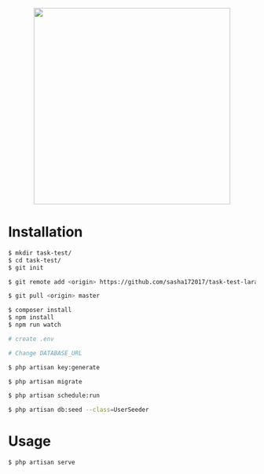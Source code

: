 <p align="center"><img src="https://mauricius.dev/images/laravel-vue.png" width="400"></p>


# Installation

```bash
$ mkdir task-test/
$ cd task-test/
$ git init
```
```bash
$ git remote add <origin> https://github.com/sasha172017/task-test-laravel.git
```
```bash
$ git pull <origin> master
```
```bash
$ composer install
$ npm install
$ npm run watch
```
```bash
# create .env
```
```bash
# Change DATABASE_URL
```
```bash
$ php artisan key:generate
```

```bash
$ php artisan migrate
```
```bash
$ php artisan schedule:run 
 ```
 ```bash
$ php artisan db:seed --class=UserSeeder 
 ```
 


# Usage
```bash
$ php artisan serve
```
